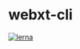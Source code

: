 # webxt-cli

[![lerna](https://img.shields.io/badge/maintained%20with-lerna-cc00ff.svg)](https://lerna.js.org/)
